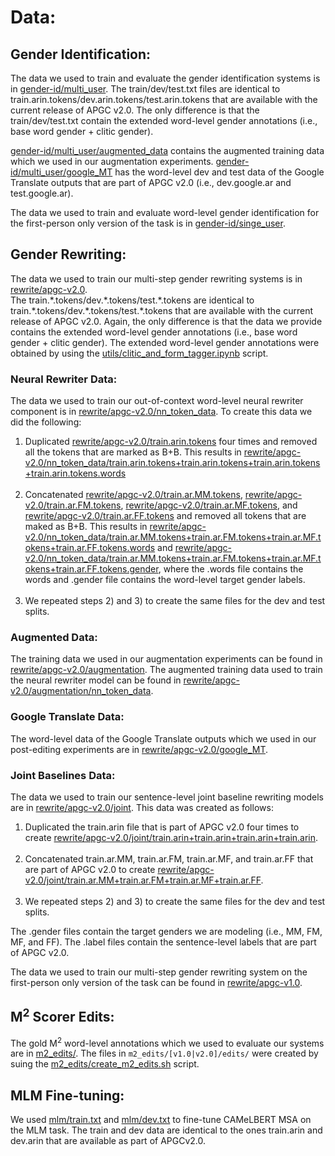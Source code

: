 # Data:

## Gender Identification:
The data we used to train and evaluate the gender identification systems is in [gender-id/multi_user](gender-id/multi_user). The train/dev/test.txt files are identical to train.arin.tokens/dev.arin.tokens/test.arin.tokens that are available with the current release of APGC v2.0. The only difference is that the train/dev/test.txt contain the extended word-level gender annotations (i.e., base word gender + clitic gender).

[gender-id/multi_user/augmented_data](gender-id/multi_user/augmented_data) contains the augmented training data which we used in our augmentation experiments. [gender-id/multi_user/google_MT](gender-id/multi_user/google_MT) has the word-level dev and test data of the Google Translate outputs that are part of APGC v2.0 (i.e., dev.google.ar and test.google.ar).

The data we used to train and evaluate word-level gender identification for the first-person only version of the task is in [gender-id/singe_user](gender-id/singe_user).


## Gender Rewriting:
The data we used to train our multi-step gender rewriting systems is in [rewrite/apgc-v2.0](rewrite/apgc-v2.0).<br/>
The train.\*.tokens/dev.\*.tokens/test.\*.tokens are identical to train.\*.tokens/dev.\*.tokens/test.\*.tokens that are available with the current release of APGC v2.0. Again, the only difference is that the data we provide contains the extended word-level gender annotations (i.e., base word gender + clitic gender). The extended word-level gender annotations were obtained by using the [utils/clitic_and_form_tagger.ipynb](utils/clitic_and_form_tagger.ipynb) script.

### Neural Rewriter Data:
The data we used to train our out-of-context word-level neural rewriter component is in [rewrite/apgc-v2.0/nn_token_data](rewrite/apgc-v2.0/nn_token_data). To create this data we did the following:
1) Duplicated [rewrite/apgc-v2.0/train.arin.tokens](rewrite/apgc-v2.0/train.arin.tokens) four times and removed all the tokens that are marked as B+B. This results in [rewrite/apgc-v2.0/nn_token_data/train.arin.tokens+train.arin.tokens+train.arin.tokens+train.arin.tokens.words](rewrite/apgc-v2.0/nn_token_data/train.arin.tokens+train.arin.tokens+train.arin.tokens+train.arin.tokens.words)</br></br>
2) Concatenated [rewrite/apgc-v2.0/train.ar.MM.tokens](rewrite/apgc-v2.0/train.ar.MM.tokens), [rewrite/apgc-v2.0/train.ar.FM.tokens](rewrite/apgc-v2.0/train.ar.FM.tokens), [rewrite/apgc-v2.0/train.ar.MF.tokens](rewrite/apgc-v2.0/train.ar.MF.tokens), and [rewrite/apgc-v2.0/train.ar.FF.tokens](rewrite/apgc-v2.0/train.ar.FF.tokens) and removed all tokens that are maked as B+B. This results in [rewrite/apgc-v2.0/nn_token_data/train.ar.MM.tokens+train.ar.FM.tokens+train.ar.MF.tokens+train.ar.FF.tokens.words](rewrite/apgc-v2.0/nn_token_data/train.ar.MM.tokens+train.ar.FM.tokens+train.ar.MF.tokens+train.ar.FF.tokens.words) and [rewrite/apgc-v2.0/nn_token_data/train.ar.MM.tokens+train.ar.FM.tokens+train.ar.MF.tokens+train.ar.FF.tokens.gender](rewrite/apgc-v2.0/nn_token_data/train.ar.MM.tokens+train.ar.FM.tokens+train.ar.MF.tokens+train.ar.FF.tokens.gender), where the .words file contains the words and .gender file contains the word-level target gender labels.</br></br>
3) We repeated steps 2) and 3) to create the same files for the dev and test splits.


### Augmented Data:
The training data we used in our augmentation experiments can be found in [rewrite/apgc-v2.0/augmentation](rewrite/apgc-v2.0/augmentation). The augmented training data used to train the neural rewriter model can be found in [rewrite/apgc-v2.0/augmentation/nn_token_data](rewrite/apgc-v2.0/augmentation/nn_token_data).

### Google Translate Data:
The word-level data of the Google Translate outputs which we used in our post-editing experiments are in [rewrite/apgc-v2.0/google_MT](rewrite/apgc-v2.0/google_MT).

### Joint Baselines Data:
The data we used to train our sentence-level joint baseline rewriting models are in [rewrite/apgc-v2.0/joint](rewrite/apgc-v2.0/joint). This data was created as follows:
1) Duplicated the train.arin file that is part of APGC v2.0 four times to create [rewrite/apgc-v2.0/joint/train.arin+train.arin+train.arin+train.arin](rewrite/apgc-v2.0/joint/train.arin+train.arin+train.arin+train.arin).<br/><br/>
2) Concatenated train.ar.MM, train.ar.FM, train.ar.MF, and train.ar.FF that are part of APGC v2.0 to create [rewrite/apgc-v2.0/joint/train.ar.MM+train.ar.FM+train.ar.MF+train.ar.FF](rewrite/apgc-v2.0/joint/train.ar.MM+train.ar.FM+train.ar.MF+train.ar.FF).<br/><br/>
3) We repeated steps 2) and 3) to create the same files for the dev and test splits.

The .gender files contain the target genders we are modeling (i.e., MM, FM, MF, and FF). The .label files contain the sentence-level labels that are part of APGC v2.0.


The data we used to train our multi-step gender rewriting system on the first-person only version of the task can be found in [rewrite/apgc-v1.0](rewrite/apgc-v1.0).

## M<sup>2</sup> Scorer Edits:
The gold M<sup>2</sup> word-level annotations which we used to evaluate our systems are in [m2_edits/](m2_edits/). The files in `m2_edits/[v1.0|v2.0]/edits/` were created by suing the [m2_edits/create_m2_edits.sh](m2_edits/create_m2_edits.sh) script.

## MLM Fine-tuning:
We used [mlm/train.txt](mlm/train.txt) and [mlm/dev.txt](mlm/dev.txt) to fine-tune CAMeLBERT MSA on the MLM task. The train and dev data are identical to the ones train.arin and dev.arin that are available as part of APGCv2.0.
